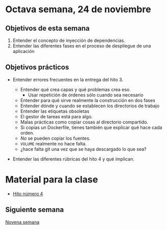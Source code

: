 # Octava semana, 24 de noviembre

## Objetivos de esta semana

1. Entender el concepto de inyección de dependencias.
2. Entender las diferentes fases en el proceso de despliegue de una
   aplicación
   
## Objetivos prácticos

- Entender errores frecuentes en la entrega del hito 3.
  - Entender qué crea capas y qué problemas crea eso.
      - Usar repetición de órdenes sólo cuando sea necesario
  - Entender para qué sirve realmente la construcción en dos fases
  - Entender dónde y cuando se establecen los directorios de trabajo
  - Entender las etiquetas obsoletas
  - El gestor de tareas está para algo.
  - Malas prácticas como copiar cosas al directorio compartido.
  - Si copias un Dockerfile, tienes también que explicar qué hace cada
    orden.
  - *No* se pueden copiar los fuentes.
  - `VOLUME` realmente no hace falta.
  - ¿hace falta git una vez que se haya descargado lo que sea? 

- Entender las diferentes rúbricas del hito 4 y qué implican.

# Material para la clase

- [Hito número 4](https://jj.github.io/CC/documentos/proyecto/4.CI)

## Siguiente semana

[Novena semana](09-semana.md)
